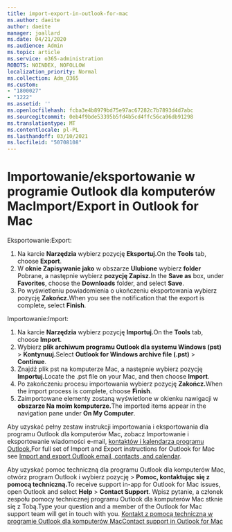 ```yaml
---
title: import-export-in-outlook-for-mac
ms.author: daeite
author: daeite
manager: joallard
ms.date: 04/21/2020
ms.audience: Admin
ms.topic: article
ms.service: o365-administration
ROBOTS: NOINDEX, NOFOLLOW
localization_priority: Normal
ms.collection: Adm_O365
ms.custom:
- "1800027"
- "1222"
ms.assetid: ''
ms.openlocfilehash: fcba3e4b8979bd75e97ac67282c7b7893d4d7abc
ms.sourcegitcommit: 0eb4f9bde53395b5fd4b5cd4ffc56ca96db91298
ms.translationtype: MT
ms.contentlocale: pl-PL
ms.lasthandoff: 03/10/2021
ms.locfileid: "50708108"
---
```

# <a name="importexport-in-outlook-for-mac"></a><span data-ttu-id="d251a-102">Importowanie/eksportowanie w programie Outlook dla komputerów Mac</span><span class="sxs-lookup"><span data-stu-id="d251a-102">Import/Export in Outlook for Mac</span></span> 

<span data-ttu-id="d251a-103">Eksportowanie:</span><span class="sxs-lookup"><span data-stu-id="d251a-103">Export:</span></span>
1. <span data-ttu-id="d251a-104">Na karcie **Narzędzia** wybierz pozycję **Eksportuj.**</span><span class="sxs-lookup"><span data-stu-id="d251a-104">On the **Tools** tab, choose **Export**.</span></span>
2. <span data-ttu-id="d251a-105">W **oknie Zapisywanie jako** w obszarze **Ulubione** wybierz **folder** Pobrane, a następnie wybierz **pozycję Zapisz.**</span><span class="sxs-lookup"><span data-stu-id="d251a-105">In the **Save as** box, under **Favorites**, choose the **Downloads** folder, and select **Save**.</span></span>
3. <span data-ttu-id="d251a-106">Po wyświetleniu powiadomienia o ukończeniu eksportowania wybierz pozycję **Zakończ.**</span><span class="sxs-lookup"><span data-stu-id="d251a-106">When you see the notification that the export is complete, select **Finish**.</span></span>

<span data-ttu-id="d251a-107">Importowanie:</span><span class="sxs-lookup"><span data-stu-id="d251a-107">Import:</span></span>
1. <span data-ttu-id="d251a-108">Na karcie **Narzędzia** wybierz pozycję **Importuj.**</span><span class="sxs-lookup"><span data-stu-id="d251a-108">On the **Tools** tab, choose **Import**.</span></span>
2. <span data-ttu-id="d251a-109">Wybierz **plik archiwum programu Outlook dla systemu Windows (pst)**  >  **Kontynuuj.**</span><span class="sxs-lookup"><span data-stu-id="d251a-109">Select **Outlook for Windows archive file (.pst)** > **Continue**.</span></span>
3. <span data-ttu-id="d251a-110">Znajdź plik pst na komputerze Mac, a następnie wybierz pozycję **Importuj.**</span><span class="sxs-lookup"><span data-stu-id="d251a-110">Locate the .pst file on your Mac, and then choose **Import**.</span></span>
4. <span data-ttu-id="d251a-111">Po zakończeniu procesu importowania wybierz pozycję **Zakończ.**</span><span class="sxs-lookup"><span data-stu-id="d251a-111">When the import process is complete, choose **Finish**.</span></span>
5. <span data-ttu-id="d251a-112">Zaimportowane elementy zostaną wyświetlone w okienku nawigacji w **obszarze Na moim komputerze.**</span><span class="sxs-lookup"><span data-stu-id="d251a-112">The imported items appear in the navigation pane under **On My Computer**.</span></span>

<span data-ttu-id="d251a-113">Aby uzyskać pełny zestaw instrukcji importowania i eksportowania dla programu Outlook dla komputerów Mac, zobacz Importowanie i eksportowanie wiadomości e-mail, [kontaktów i kalendarza programu Outlook.](https://support.office.com/article/92577192-3881-4502-b79d-c3bbada6c8ef#ID0EAACAAA=Mac)</span><span class="sxs-lookup"><span data-stu-id="d251a-113">For full set of Import and Export instructions for Outlook for Mac see [Import and export Outlook email, contacts, and calendar](https://support.office.com/article/92577192-3881-4502-b79d-c3bbada6c8ef#ID0EAACAAA=Mac).</span></span> 

<span data-ttu-id="d251a-114">Aby uzyskać pomoc techniczną dla programu Outlook dla komputerów Mac, otwórz program Outlook i wybierz pozycję  >  **Pomoc, kontaktując się z pomocą techniczną.**</span><span class="sxs-lookup"><span data-stu-id="d251a-114">To receive support in-app for Outlook for Mac issues, open Outlook and select **Help** > **Contact Support**.</span></span> <span data-ttu-id="d251a-115">Wpisz pytanie, a członek zespołu pomocy technicznej programu Outlook dla komputerów Mac stknie się z Tobą.</span><span class="sxs-lookup"><span data-stu-id="d251a-115">Type your question and a member of the Outlook for Mac support team will get in touch with you.</span></span> [<span data-ttu-id="d251a-116">Kontakt z pomocą techniczną w programie Outlook dla komputerów Mac</span><span class="sxs-lookup"><span data-stu-id="d251a-116">Contact support in Outlook for Mac</span></span>](https://support.microsoft.com/office/contact-support-within-outlook-for-mac-d0410177-8e65-4487-93f7-206a3a3d71a8)